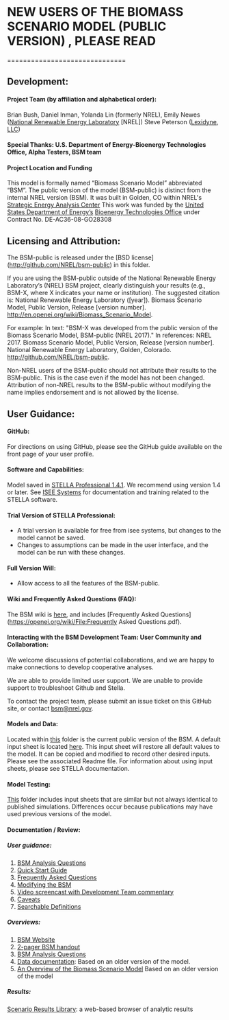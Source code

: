 ﻿# NEW USERS OF THE BIOMASS SCENARIO MODEL (PUBLIC VERSION) , PLEASE READ
==============================
## Development:

#### Project Team (by affiliation and alphabetical order):
Brian Bush, Daniel Inman, Yolanda Lin (formerly NREL), Emily Newes ([National Renewable Energy Laboratory](http://www.nrel.gov/) [NREL])
Steve Peterson ([Lexidyne, LLC]( http://www.lexidyne.com/))
#### Special Thanks: U.S. Department of Energy-Bioenergy Technologies Office, Alpha Testers, BSM team
#### Project Location and Funding
This model is formally named “Biomass Scenario Model” abbreviated “BSM”. The public version of the model (BSM-public) is distinct from the internal NREL version (BSM). It was built in Golden, CO within NREL's [Strategic Energy Analysis Center](http://www.nrel.gov/analysis/about_office.html)
This work was funded by the [United States Department of Energy’s](http://energy.gov/) [Bioenergy Technologies Office](http://www1.eere.energy.gov/bioenergy/) under Contract No. DE-AC36-08-GO28308 

## Licensing and Attribution:

The BSM-public is released under the [BSD license] (http://github.com/NREL/bsm-public) in this folder.

If you are using the BSM-public outside of the National Renewable Energy Laboratory’s (NREL) BSM project, clearly distinguish your results (e.g., BSM-X, where X indicates your name or institution). The suggested citation is: National Renewable Energy Laboratory ([year]). Biomass Scenario Model, Public Version, Release [version number]. http://en.openei.org/wiki/Biomass_Scenario_Model.

For example:
In text: "BSM-X was developed from the public version of the Biomass Scenario Model, BSM-public (NREL 2017)." 
In references: NREL 2017. Biomass Scenario Model, Public Version, Release [version number]. National Renewable Energy Laboratory, Golden, Colorado. http://github.com/NREL/bsm-public.

Non-NREL users of the BSM-public should not attribute their results to the BSM-public. This is the case even if the model has not been changed. Attribution of non-NREL results to the BSM-public without modifying the name implies endorsement and is not allowed by the license. 

## User Guidance:

#### GitHub:
For directions on using GitHub, please see the GitHub guide available on the front page of your user profile.

#### Software and Capabilities:
Model saved in [STELLA Professional 1.4.1](http://www.iseesystems.com/softwares/Education/StellaSoftware.aspx). We recommend using version 1.4 or later.
See [ISEE Systems](http://www.iseesystems.com) for documentation and training related to the STELLA software.

#### Trial Version of STELLA Professional:
-    A trial version is available for free from isee systems, but changes to the model cannot be saved.
-    Changes to assumptions can be made in the user interface, and the model can be run with these changes.

#### Full Version Will:
-    Allow access to all the features of the BSM-public.

#### Wiki and Frequently Asked Questions (FAQ):
The BSM wiki is [here](http://en.openei.org/wiki/Biomass_Scenario_Model), and includes [Frequently Asked Questions](https://openei.org/wiki/File:Frequently Asked Questions.pdf).


#### Interacting with the BSM Development Team: User Community and Collaboration:

We welcome discussions of potential collaborations, and we are happy to make connections to develop cooperative analyses.

We are able to provide limited user support. We are unable to provide support to troubleshoot Github and Stella.

To contact the project team, please submit an issue ticket on this GitHub site, or contact bsm@nrel.gov.

#### Models and Data:

Located within [this](https://github.com/NREL/bsm-public/models) folder is the current public version of the BSM. A default input sheet is located [here](https://github.com/NREL/bsm-public/inputs). This input sheet will restore all default values to the model. It can be copied and modified to record other desired inputs. Please see the associated Readme file. For information about using input sheets, please see STELLA documentation. 

#### Model Testing:

[This](https://github.com/NREL/bsm-public/tests/studies) folder includes input sheets that are similar but not always identical to published simulations. Differences occur because publications may have used previous versions of the model.
 
#### Documentation / Review:

##### User guidance:
1. [BSM Analysis Questions](https://openei.org/wiki/File:BSM_Analysis_Questions.pdf)
2. [Quick Start Guide](http://en.openei.org/wiki/File:Quick_Start_Guide.pdf) 
3. [Frequently Asked Questions](https://openei.org/wiki/File:Frequently_Asked_Questions.pdf)
4. [Modifying the BSM](https://openei.org/wiki/File:Modifying_BSM.pdf)
3. [Video screencast with Development Team commentary](http://github.com/NREL/bsm-public/guidance/screencasts) 
4. [Caveats](http://www.nrel.gov/docs/fy17osti/68438.pdf) 
5. [Searchable Definitions](http://github.com/NREL/bsm-public/guidance) 

##### Overviews:
1. [BSM Website](http://www.nrel.gov/analysis/bsm/) 
2. [2-pager BSM handout](http://www.nrel.gov/docs/fy16osti/64956.pdf) 
3. [BSM Analysis Questions](https://openei.org/wiki/File:BSM_Analysis_Questions.pdf) 
4. [Data documentation](http://www.nrel.gov/docs/fy13osti/57831.pdf):  Based on an older version of the model.  
5. [An Overview of the Biomass Scenario Model](http://www.nrel.gov/docs/fy15osti/60172.pdf) Based on an older version of the model

##### Results:
[Scenario Results Library]( https://bsm-viewer.nrel.gov/): a web-based browser of analytic results 